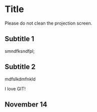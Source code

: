 
# Title

Please do not clean the projection screen.

## Subtitle 1

smndfksndfpl;


## Subtitle 2

mdfslkdmfnkld

I love GIT!

## November 14
